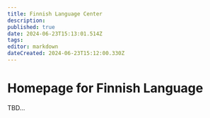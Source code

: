 ```yaml
---
title: Finnish Language Center
description: 
published: true
date: 2024-06-23T15:13:01.514Z
tags: 
editor: markdown
dateCreated: 2024-06-23T15:12:00.330Z
---
```


# Homepage for Finnish Language
TBD...